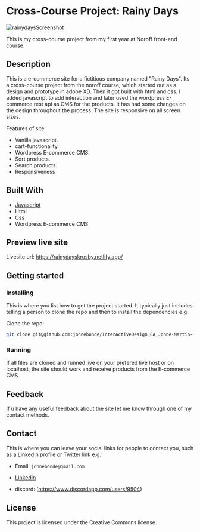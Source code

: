 # Cross-Course Project: Rainy Days

![rainydaysScreenshot](https://user-images.githubusercontent.com/71976475/203555391-02725d0a-c69f-4425-ace8-d7e06d5acec9.png)


This is my cross-course project from my first year at Noroff front-end course.

## Description
This is a e-commerce site for a fictitious company named "Rainy Days".
Its a cross-course project from the noroff course, which started out as a design and prototype in adobe XD.
Then it got built with html and css. 
I added javascript to add interaction and later used the wordpress E-commerce rest api as CMS for the products.
It has had some changes on the design throughout the process.
The site is responsive on all screen sizes.

Features of site:

- Vanilla javascript.
- cart-functionality.
- Wordpress E-commerce CMS.
- Sort products.
- Search products.
- Responsiveness

## Built With

- [Javascript](https://www.javascript.com/)
- Html
- Css
- Wordpress E-commerce CMS

## Preview live site

Livesite url: https://rainydayskrosby.netlify.app/

## Getting started

### Installing

This is where you list how to get the project started. It typically just includes telling a person to clone the repo and then to install the dependencies e.g.

Clone the repo:

```bash
git clone git@github.com:jonnebonde/InterActiveDesign_CA_Jonne-Martin-Krosby.git

```
### Running

If all files are cloned and runned live on your prefered live host or on localhost, the site should work and receive products from the E-commerce CMS.

## Feedback
If u have any useful feedback about the site let me know through one of my contact methods.

## Contact

This is where you can leave your social links for people to contact you, such as a LinkedIn profile or Twitter link e.g.

- Email: ```jonnebonde@gmail.com```

- [LinkedIn](https://www.linkedin.com/in/jonne-martin-krosby-a689ba1b1/)
- discord: (https://www.discordapp.com/users/9504)

## License

This project is licensed under the Creative Commons license.
